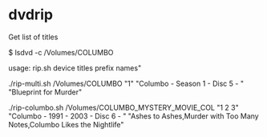 # dvdrip

Get list of titles

$ lsdvd -c /Volumes/COLUMBO

usage: rip.sh device titles prefix names"

./rip-multi.sh  /Volumes/COLUMBO "1" "Columbo - Season 1 - Disc 5 - " "Blueprint for Murder"

./rip-columbo.sh  /Volumes/COLUMBO_MYSTERY_MOVIE_COL "1 2 3" "Columbo - 1991 - 2003 - Disc 6 - " "Ashes to Ashes,Murder with Too Many Notes,Columbo Likes the Nightlife"

